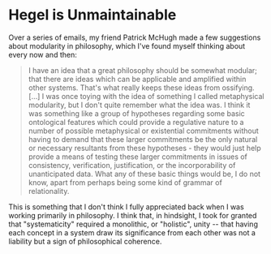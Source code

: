 # Hegel is Unmaintainable

Over a series of emails, my friend Patrick McHugh made a few suggestions about
modularity in philosophy, which I've found myself thinking about every now and
then:

> I have an idea that a great philosophy should be somewhat modular; that there
> are ideas which can be applicable and amplified within other systems. That's
> what really keeps these ideas from ossifying. [...] I was once toying with the
> idea of something I called metaphysical modularity, but I don't quite remember
> what the idea was. I think it was something like a group of hypotheses regarding
> some basic ontological features which could provide a regulative nature to a
> number of possible metaphysical or existential commitments without having to
> demand that these larger commitments be the only natural or necessary resultants
> from these hypotheses - they would just help provide a means of testing these
> larger commitments in issues of consistency, verification, justification, or the
> incorporability of unanticipated data. What any of these basic things would be,
> I do not know, apart from perhaps being some kind of grammar of relationality.

This is something that I don't think I fully appreciated back when I was working
primarily in philosophy. I think that, in hindsight, I took for granted that 
"systematicity" required a monolithic, or "holistic", unity -- that having each
concept in a system draw its significance from each other was not a liability
but a sign of philosophical coherence.
